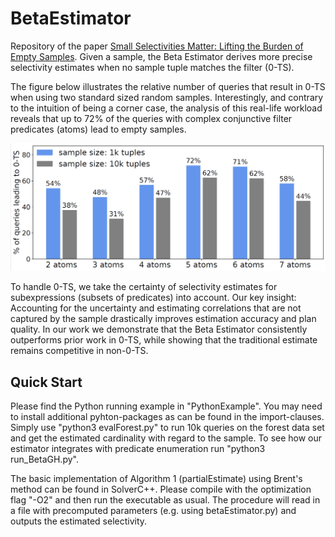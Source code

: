 # BetaEstimator


Repository of the paper [Small Selectivities Matter: Lifting the Burden of Empty Samples](https://dl.acm.org/doi/10.1145/3448016.3452805). Given a sample, the Beta Estimator derives more precise selectivity estimates
when no sample tuple matches the filter (0-TS). 

The figure below illustrates the relative number of queries that result in 0-TS when using two standard sized random samples. Interestingly, and contrary to the intuition of being a corner case, the analysis of this real-life workload reveals that up to 72\% of the queries with complex conjunctive filter predicates (atoms) lead to empty samples.

<img src="./bi_0ts.png" width="550"/>

To handle 0-TS, we take the certainty of selectivity estimates for subexpressions (subsets of predicates) into account. Our key insight: Accounting for the uncertainty and estimating correlations that are not captured by the sample drastically improves estimation accuracy and plan quality. In our work we  demonstrate that the Beta Estimator consistently outperforms prior work in 0-TS, while showing that the traditional estimate remains competitive in non-0-TS.

## Quick Start

Please find the Python running example in "PythonExample". You may need to install additional pyhton-packages as can be found in the import-clauses. Simply use "python3 evalForest.py" to run 10k queries on the forest data set and get the estimated cardinality with regard to the sample. To see how our estimator integrates with predicate enumeration run "python3 run_BetaGH.py".  

The basic implementation of Algorithm 1 (partialEstimate) using Brent's method can be found in SolverC++. Please compile with the optimization flag "-O2" and then run the executable as usual. The procedure will read in a file with precomputed parameters (e.g. using betaEstimator.py) and outputs the estimated selectivity. 
